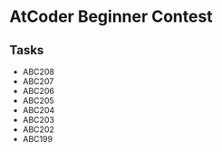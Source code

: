 # AtCoder Beginner Contest

## Tasks

- ABC208
- ABC207
- ABC206
- ABC205
- ABC204
- ABC203
- ABC202
- ABC199
